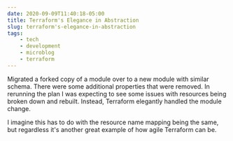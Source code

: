 ```yaml
---
date: 2020-09-09T11:40:18-05:00
title: Terraform's Elegance in Abstraction
slug: terraform's-elegance-in-abstraction
tags:
    - tech
    - development
    - microblog
    - terraform
---
```


Migrated a forked copy of a module over to a new module with similar schema.
There were some additional properties that were removed.
In rerunning the plan I was expecting to see some issues with resources being broken down and rebuilt.
Instead, Terraform elegantly handled the module change.

I imagine this has to do with the resource name mapping being the same, but regardless it's another great example of how agile Terraform can be.
